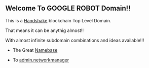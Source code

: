 ## Welcome To GOOGLE ROBOT Domain!!

This is a [Handshake](https://handshake.org/) blockchain Top Level Domain.

That means it can be anythig almost!!

With almost infinite subdomain combinations and ideas available!!!

- The Great [Namebase](https://namebase.io/)

- To [admin.networkmanager](http://admin.networkmanager/)

